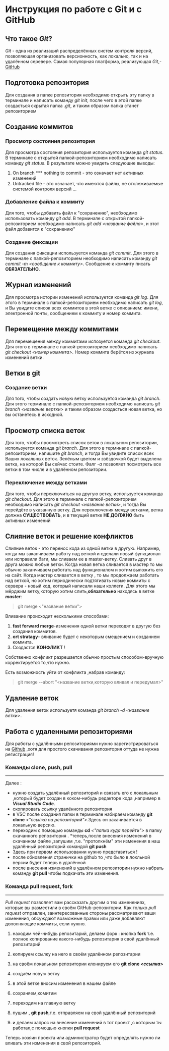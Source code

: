 # Инструкция по работе с Git и с GitHub


## Что такое *Git*?
*Git* - одна из реализаций распределённых систем контроля версий, позволяющая организовать версионность, как локально, так и на удалённом серевере. Самая популярная платформа, реализующая *Git*,- [GitHub](https://github.com)

## Подготовка репозитория
Для создания в папке репозитория необходимо открыть эту папку в терминале и написать команду *git init*, после чего в этой папке создасться скрытая папка *.git*, и таким образом папка станет репозиторием


## Создание коммитов

### Просмотр состояния репозитория
Для просмотра состояния репозитория используется команда *git status*. В терминале с открытой папкой-репозиторием необходимо написать команду *git status*. В результате можно увидеть следующие выводы:
1. On branch *** nothing to commit - это означает нет активных изменений
2. Untracked file - это означает, что имеются файлы, не отслеживаемые системой контроля версий
...

### Добавление файла к коммиту
Для того, чтобы добавить файл к "сохранению", необходимо использовать команду *git add*. В терминале с открытой папкой-репозиторием необходимо написать *git add <название файла>*, и этот файл добавится к "сохранению"


### Создание фиксации
Для создания фиксации используется команда *git commit*. Для этого в терминале с папкой-репозиторием необходимо написать команду *git commit -m <сообщение к коммиту>*. Сообщение к коммиту писать **ОБЯЗАТЕЛЬНО**.


## Журнал изменений
Для просмотра истории изменений используется команда *git log*. Для этого в терминале с папкой-репозиторием необходимо написать *git log*, и Вы увидите список всех коммитов в этой ветке с описанием: имени, электронной почты, сообщением к коммиту и номер коммита.

## Перемещение между коммитами
Для перемещения между коммитами испозуется команда *git checkout*. Для этого в терминале с папкой-репозиторием необходимо написать *git checkout <номер коммита>*. Номер коммита берётся из журнала изменений ветки.

## Ветки в git
### Создание ветки
Для того, чтобы создать новую ветку используется команда *git branch*. Для этого терминале с папкой-репозиторием необходимо написать *git branch <название вертки>* и таким образом создасться новая ветка, но вы останетесь в исходной.

## Просмотр списка веток
Для того, чтобы просмотреть список веток в локальном репозитории, используется команда *git branch*. Для этого в терминале с папкой-репозиторием, напишите *git branch*, и тогда Вы увидите список всех Ваших локальных веток. Зелёным цветом и звёздочкой будет выделена ветка, на которой Вы сейчас стоите. Фалг *-a* позволяет посмотреть все ветки в том числе и в удалённом репозитории.

### Переключение между ветками
Для того, чтобы переключиться на другую ветку, используется команда *git checkout*. Для этого в терминале с папкой-репозиторием необходимо написать *git checkout <название ветки>*, и тогда Вы перейдёте в указанную ветку. Для переключения между ветками, ветка должна **СУЩЕСТВОВАТЬ**, и в текущий ветке **НЕ ДОЛЖНО** быть активных изменений


## Слияние веток и решение конфликтов
Слияние веток - это перенос кода из одной ветки в другую.
Например, когда мы заканчиваем работу над веткой и сделали новый функционал или исправили баги, мы сливаем ее в master-ветку.
Сливать друг в друга можно любые ветки. Когда новая ветка сливается в мастер то мы обычно заканчиваем  работать над функционалом и хотим выложить его на сайт. 
Когда мастер сливается в ветку , то мы продолжаем работать над веткой, но хотим периодически подтягивать новые коммиты с сервера - новый код, который написали наши коллеги.
Для этого мы мёрджим ветку,которую хотим слить,**обязательно** находясь в ветке __*master*__:
>git merge <"название ветки">

Вливание происходит несколькими способами:
1. **fast forward merge**-изменения одной ветки переходят в другую без создания коммитов.
2. **ort stratagy**- вливание будет с некоторым смещением и созданием коммита.
3. Создастся **КОНФЛИКТ** !

Собственно конфликт разрешается обычно простым  способом-вручную корректируется то,что нужно.

Есть возможность уйти от конфликта ,набрав команду:
>git merge --abort "<название ветки,которую вливал и передумал>"

## Удаление веток
Для удаления веток используетя команда *git branch -d <название ветки>*.
## Работа с удаленными репозиториями
Для работы с удалёнными репозиториями нужно зарегистрироваться на [Github](https://ru.wikipedia.org/wiki/GitHub) ,хотя для простого скачивания репозитория оттуда не нужна регистрация!
### Команды **clone**, **push**, **pull**
___

Далее :
* нужно создать удалённый репозиторий и связать его с локальным ,который будет создан в коком-нибудь редакторе кода ,например в ***Visual Studio Code***.
* скопировать  ссылку удалённого репозитория 
* в VSC после создания папки в терминале набираем команду **git clone** *<"ссылка на репозиторий">*.Здесь он закачивается в локальную версию.
* переходим с помощью команды **cd** *<"папка куда перейти">* в папку скачанного репозитория .
*теперь,после внесения изменений в скачанном файле ,запушим ,т.е. "протолкнём" эти изменения в наш удалённый репозиторий командой **git push**
* Здесь при первом использовании нужно представиться !
* после обновления странички на github то ,что было в локльной версии будет теперь в удалённой 
* после внесения изменений в удалённом репозитории нужно набрать команду **git pull** чтобы подкачать эти изменения.

### Команда **pull request**, **fork**
___
*Pull request*  позволяет вам рассказать другим о тех изменениях, которые вы разместили в своём GitHub-репозитории. Как только *pull request* отправлен, заинтересованные стороны рассматривают ваши изменения, обсуждают возможные правки или даже добавляют дополняющие коммиты, если нужно.

1. находим чей-нибудь репозитарий, делаем форк : кнопка **fork** т.е. полное копирование какого-нибудь репозитария в свой удалённый репозитарий
2. копируем ссылку на него в своём удалённом репозитарии 
3. на своём локальном репозитории клонируем его  **git clone <*ссылка*>** 
4. создаём новую ветку 
5. в этой ветке вносим изменения в нашем файле
6. сохраняем,комитим 
7. переходим на главную ветку

8. пушим , **git push**,т.е. отправляем на свой удалённый репозиторий
9. и делаем запрос на внесение изменений в тот проект ,с которым ты работал,с помощью кнопки **pull request**

Теперь хозяин проекта или администратор будет определять нужно ли вливать эти изменения в свой репозиторий.
